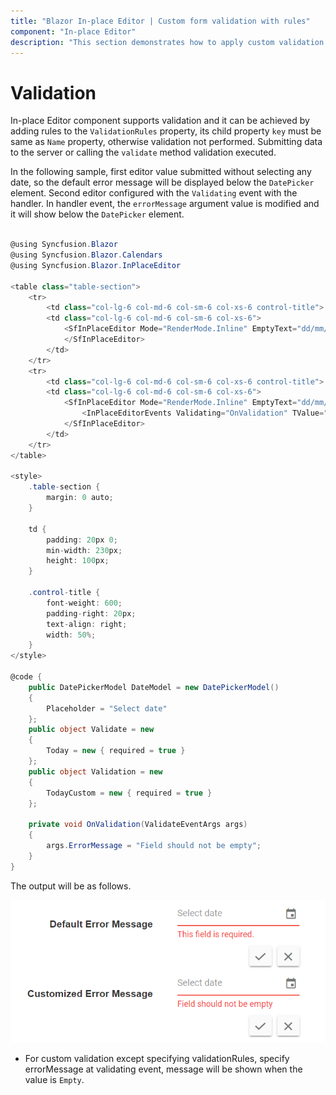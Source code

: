 ```yaml
---
title: "Blazor In-place Editor | Custom form validation with rules"
component: "In-place Editor"
description: "This section demonstrates how to apply custom validation rules and error message to the Blazor In-place Editor component. "
---
```


# Validation

In-place Editor component supports validation and it can be achieved by adding rules to the `ValidationRules` property, its child property `key` must be same as `Name` property, otherwise validation not performed. Submitting data to the server or calling the `validate` method validation executed.

In the following sample, first editor value submitted without selecting any date, so the default error message will be displayed below the  `DatePicker` element. Second editor configured with the `Validating` event with the handler. In handler event, the `errorMessage` argument value is modified and it will show below the `DatePicker` element.

```csharp

@using Syncfusion.Blazor
@using Syncfusion.Blazor.Calendars
@using Syncfusion.Blazor.InPlaceEditor

<table class="table-section">
    <tr>
        <td class="col-lg-6 col-md-6 col-sm-6 col-xs-6 control-title"> Default Error Message </td>
        <td class="col-lg-6 col-md-6 col-sm-6 col-xs-6">
            <SfInPlaceEditor Mode="RenderMode.Inline" EmptyText="dd/mm/yyyy" Name="Today" ValidationRules="Validate" Type="InputType.Date" Model="DateModel" TValue="string">
            </SfInPlaceEditor>
        </td>
    </tr>
    <tr>
        <td class="col-lg-6 col-md-6 col-sm-6 col-xs-6 control-title"> Customized Error Message </td>
        <td class="col-lg-6 col-md-6 col-sm-6 col-xs-6">
            <SfInPlaceEditor Mode="RenderMode.Inline" EmptyText="dd/mm/yyyy" Name="TodayCustom" ValidationRules="Validation" Type="InputType.Date" Model="DateModel" TValue="string">
                <InPlaceEditorEvents Validating="OnValidation" TValue="string"></InPlaceEditorEvents>
            </SfInPlaceEditor>
        </td>
    </tr>
</table>

<style>
    .table-section {
        margin: 0 auto;
    }

    td {
        padding: 20px 0;
        min-width: 230px;
        height: 100px;
    }

    .control-title {
        font-weight: 600;
        padding-right: 20px;
        text-align: right;
        width: 50%;
    }
</style>

@code {
    public DatePickerModel DateModel = new DatePickerModel()
    {
        Placeholder = "Select date"
    };
    public object Validate = new
    {
        Today = new { required = true }
    };
    public object Validation = new
    {
        TodayCustom = new { required = true }
    };

    private void OnValidation(ValidateEventArgs args)
    {
        args.ErrorMessage = "Field should not be empty";
    }
}

```

The output will be as follows.

![validation](./images/validation.png)

* For custom validation except specifying validationRules, specify errorMessage at validating event, message will be shown when the value is `Empty`.